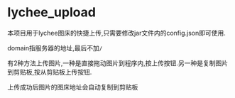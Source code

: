 # lychee_upload

本项目用于lychee图床的快捷上传,只需要修改jar文件内的config.json即可使用.

domain指服务器的地址,最后不加`/`

有2种方法上传图片,一种是直接拖动图片到程序内,按上传按钮.另一种是复制图片到剪贴板,按从剪贴板上传按钮.

上传成功后图片的图床地址会自动复制到剪贴板